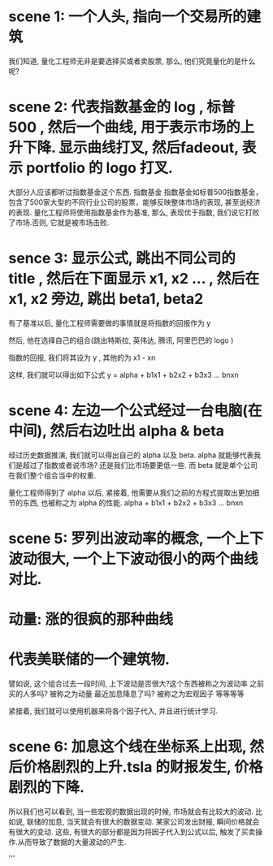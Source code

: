 # scene 1: 一个人头, 指向一个交易所的建筑
我们知道, 量化工程师无非是要选择买或者卖股票, 那么, 他们究竟量化的是什么呢?

# scene 2: 代表指数基金的 log , 标普 500 , 然后一个曲线, 用于表示市场的上升下降. 显示曲线打叉, 然后fadeout, 表示 portfolio 的 logo 打叉.

大部分人应该都听过指数基金这个东西. 指数基金
指数基金如标普500指数基金，包含了500家大型的不同行业公司的股票，能够反映整体市场的表现, 甚至说经济的表现.
量化工程师将使用指数基金作为基准, 那么, 表现优于指数, 我们说它打败了市场.否则, 它就是被市场击败.


# sence 3: 显示公式, 跳出不同公司的 title , 然后在下面显示 x1, x2 ... , 然后在 x1, x2 旁边, 跳出 beta1, beta2
有了基准以后, 量化工程师需要做的事情就是将指数的回报作为 y

然后, 他在选择自己的组合(跳出特斯拉, 英伟达, 腾讯, 阿里巴巴的 logo )

指数的回报, 我们将其设为 y ,
其他的为 x1 - xn

这样, 我们就可以得出如下公式
y = alpha + b1x1 + b2x2 + b3x3 ... bnxn


# scene 4: 左边一个公式经过一台电脑(在中间), 然后右边吐出 alpha & beta
经过历史数据推演, 我们就可以得出自己的 alpha 以及 beta.
alpha 就能够代表我们是超过了指数或者说市场? 还是我们比市场要更低一些.
而 beta 就是单个公司在我们整个组合当中的权重.

量化工程师得到了 alpha 以后, 紧接着, 他需要从我们之前的方程式提取出更加细节的东西, 也被称之为 alpha 的性能.
alpha + b1x1 + b2x2 + b3x3 ... bnxn

# scene 5: 罗列出波动率的概念, 一个上下波动很大, 一个上下波动很小的两个曲线对比.
# 动量: 涨的很疯的那种曲线
# 代表美联储的一个建筑物.
譬如说, 这个组合过去一段时间,
上下波动是否很大?这个东西被称之为波动率
之前买的人多吗? 被称之为动量
最近加息降息了吗? 被称之为宏观因子
等等等等

紧接着, 我们就可以使用机器来将各个因子代入, 并且进行统计学习.

# scene 6: 加息这个线在坐标系上出现, 然后价格剧烈的上升.tsla 的财报发生, 价格剧烈的下降.
所以我们也可以看到, 当一些宏观的数据出现的时候, 市场就会有比较大的波动.
比如说, 联储的加息, 当天就会有很大的数据变动.
某家公司发出财报, 瞬间价格就会有很大的变动.
这些, 有很大的部分都是因为将因子代入到公式以后, 触发了买卖操作.从而导致了数据的大量波动的产生.

'''
